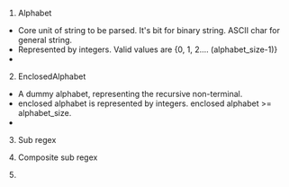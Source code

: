 1. Alphabet
- Core unit of string to be parsed. It's bit for binary string. ASCII char for general string.
- Represented by integers. Valid values are {0, 1, 2.... (alphabet_size-1)}
- 


2. EnclosedAlphabet
- A dummy alphabet, representing the recursive non-terminal.
- enclosed alphabet is represented by integers. enclosed alphabet >= alphabet_size.
- 


3. Sub regex

4. Composite sub regex

5. 